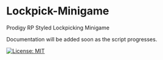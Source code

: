 # Lockpick-Minigame
 Prodigy RP Styled Lockpicking Minigame

Documentation will be added soon as the script progresses.

[![License: MIT](https://img.shields.io/badge/License-MIT-yellow.svg)](https://opensource.org/licenses/MIT)
